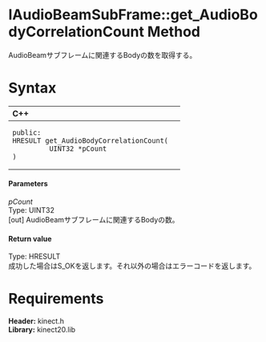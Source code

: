 IAudioBeamSubFrame::get\_AudioBodyCorrelationCount Method  
=========================================================  

AudioBeamサブフレームに関連するBodyの数を取得する。 <span id="syntaxSection"></span>

Syntax  
======  

<table>
<colgroup>
<col width="100%" />
</colgroup>
<thead>
<tr class="header">
<th align="left">C++</th>
</tr>
</thead>
<tbody>
<tr class="odd">
<td align="left"><pre><code>public:  
HRESULT get_AudioBodyCorrelationCount(  
         UINT32 *pCount  
)</code></pre></td>
</tr>
</tbody>
</table>

<span id="ID4EG"></span>
#### Parameters  

*pCount*    
Type: UINT32  
[out] AudioBeamサブフレームに関連するBodyの数。  

<span id="ID4EP"></span>
#### Return value  

Type: HRESULT  
成功した場合はS\_OKを返します。それ以外の場合はエラーコードを返します。  

<span id="requirements"></span>

Requirements  
============  

**Header:** kinect.h  
**Library:** kinect20.lib  



<!--Please do not edit the data in the comment block below.-->
<!--
TOCTitle : get_AudioBodyCorrelationCount Method
RLTitle : IAudioBeamSubFrame::get_AudioBodyCorrelationCount Method
KeywordK : get_AudioBodyCorrelationCount method
KeywordK : IAudioBeamSubFrame::get_AudioBodyCorrelationCount method
KeywordF : IAudioBeamSubFrame::get_AudioBodyCorrelationCount
KeywordF : get_AudioBodyCorrelationCount
KeywordF : Microsoft.Kinect.kinect.IAudioBeamSubFrame.get_AudioBodyCorrelationCount(UINT32@)
KeywordA : M:Microsoft.Kinect.kinect.IAudioBeamSubFrame.get_AudioBodyCorrelationCount(UINT32@)
AssetID : M:Microsoft.Kinect.kinect.IAudioBeamSubFrame.get_AudioBodyCorrelationCount(UINT32@)
Locale : en-us
CommunityContent : 1
APIType : Managed
APILocation : 
APIName : Microsoft.Kinect.kinect.IAudioBeamSubFrame::get_AudioBodyCorrelationCount
TargetOS : Windows
TopicType : kbSyntax
DevLang : C++
DocSet : K4Wv2
ProjType : K4Wv2Proj
Technology : Kinect for Windows
Product : Kinect for Windows SDK v2
productversion : 20
-->
